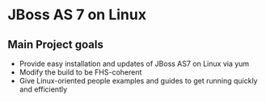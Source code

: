 JBoss AS 7 on Linux
===================

Main Project goals
------------------
* Provide easy installation and updates of JBoss AS7 on Linux via yum
* Modify the build to be FHS-coherent
* Give Linux-oriented people examples and guides to get running quickly and efficiently
